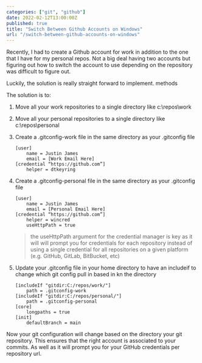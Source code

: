 ```yaml
---
categories: ["git", "github"]
date: 2022-02-12T13:00:00Z
published: true
title: "Switch Between Github Accounts on Windows"
url: "/switch-between-github-accounts-on-windows"
---
```


Recently, I had to create a Github account for work in addition to the one that I have for my personal repos. Not a big deal having two accounts but figuring out how to switch the account to use depending on the repository was difficult to figure out.

Luckily, the solution is really straight forward to implement.
methods

<!--more-->

The solution is to:

1. Move all your work repositories to a single directory like c:\repos\work
1. Move all your personal repositories to a single directory like c:\repos\personal
1. Create a .gitconfig-work file in the same directory as your .gitconfig file

	```config
	[user]
		name = Justin James
		email = [Work Email Here]
	[credential “https://github.com”]
		helper = dtkeyring
	```

1. Create a .gitconfig-personal file in the same directory as your .gitconfig file

	```config
	[user]
 		name = Justin James
		email = [Personal Email Here]
	[credential “https://github.com”]
 		helper = wincred
 		useHttpPath = true
	```
	
	> the useHttpPath argument for the credential manager is key as it will will prompt you for credentials for each repository instead of using a single credential for all repositories on a given platform (e.g. GitHub, GitLab, BitBucket, etc)

1. Update your .gitconfig file in your home directory to have an includeif to change which git config pull in based in kn the directory

	```config
	[includeIf "gitdir:C:/repos/work/"]
  		path = .gitconfig-work
	[includeIf "gitdir:C:/repos/personal/"]
  		path = .gitconfig-personal
	[core]
 		longpaths = true
	[init]
 		defaultBranch = main
 	```

Now your git configuration will change based on the directory your git repository.  This ensures that the right account is associated to your commits.  As well as it will prompt you for your GitHub credentials per repository url.
